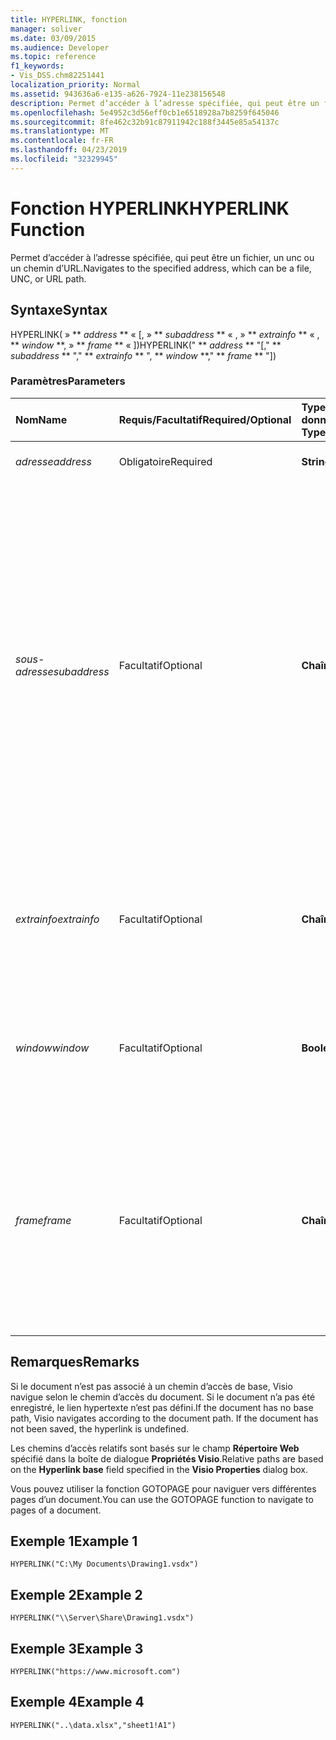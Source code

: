 ```yaml
---
title: HYPERLINK, fonction
manager: soliver
ms.date: 03/09/2015
ms.audience: Developer
ms.topic: reference
f1_keywords:
- Vis_DSS.chm82251441
localization_priority: Normal
ms.assetid: 943636a6-e135-a626-7924-11e238156548
description: Permet d’accéder à l’adresse spécifiée, qui peut être un fichier, un unc ou un chemin d’URL.
ms.openlocfilehash: 5e4952c3d56eff0cb1e6518928a7b8259f645046
ms.sourcegitcommit: 8fe462c32b91c87911942c188f3445e85a54137c
ms.translationtype: MT
ms.contentlocale: fr-FR
ms.lasthandoff: 04/23/2019
ms.locfileid: "32329945"
---
```

# <a name="hyperlink-function"></a><span data-ttu-id="56775-103">Fonction HYPERLINK</span><span class="sxs-lookup"><span data-stu-id="56775-103">HYPERLINK Function</span></span>

<span data-ttu-id="56775-104">Permet d’accéder à l’adresse spécifiée, qui peut être un fichier, un unc ou un chemin d’URL.</span><span class="sxs-lookup"><span data-stu-id="56775-104">Navigates to the specified address, which can be a file, UNC, or URL path.</span></span>
  
## <a name="syntax"></a><span data-ttu-id="56775-105">Syntaxe</span><span class="sxs-lookup"><span data-stu-id="56775-105">Syntax</span></span>

<span data-ttu-id="56775-106">HYPERLINK( » \*\* *address* \*\* « [, » \*\* *subaddress* \*\* « , » \*\* *extrainfo* \*\* « , \*\* *window* \*\*, » \*\* *frame* \*\* « ])</span><span class="sxs-lookup"><span data-stu-id="56775-106">HYPERLINK(" \*\* *address* \*\* "[," \*\* *subaddress* \*\* "," \*\* *extrainfo* \*\* ", \*\* *window* \*\*," \*\* *frame* \*\* "])</span></span> 
  
### <a name="parameters"></a><span data-ttu-id="56775-107">Paramètres</span><span class="sxs-lookup"><span data-stu-id="56775-107">Parameters</span></span>

|<span data-ttu-id="56775-108">**Nom**</span><span class="sxs-lookup"><span data-stu-id="56775-108">**Name**</span></span>|<span data-ttu-id="56775-109">**Requis/Facultatif**</span><span class="sxs-lookup"><span data-stu-id="56775-109">**Required/Optional**</span></span>|<span data-ttu-id="56775-110">**Type de données**</span><span class="sxs-lookup"><span data-stu-id="56775-110">**Data Type**</span></span>|<span data-ttu-id="56775-111">**Description**</span><span class="sxs-lookup"><span data-stu-id="56775-111">**Description**</span></span>|
|:-----|:-----|:-----|:-----|
| <span data-ttu-id="56775-112">_adresse_</span><span class="sxs-lookup"><span data-stu-id="56775-112">_address_</span></span> <br/> |<span data-ttu-id="56775-113">Obligatoire</span><span class="sxs-lookup"><span data-stu-id="56775-113">Required</span></span>  <br/> |<span data-ttu-id="56775-114">**String**</span><span class="sxs-lookup"><span data-stu-id="56775-114">**String**</span></span> <br/> |<span data-ttu-id="56775-115">Chemin d’accès complet ou relatif.</span><span class="sxs-lookup"><span data-stu-id="56775-115">A full path or a relative path.</span></span>  <br/> |
| <span data-ttu-id="56775-116">_sous-adresse_</span><span class="sxs-lookup"><span data-stu-id="56775-116">_subaddress_</span></span> <br/> |<span data-ttu-id="56775-117">Facultatif</span><span class="sxs-lookup"><span data-stu-id="56775-117">Optional</span></span>  <br/> |<span data-ttu-id="56775-118">**Chaîne**</span><span class="sxs-lookup"><span data-stu-id="56775-118">**String**</span></span> <br/> |<span data-ttu-id="56775-119">Spécifie un emplacement dans l’adresse à lier.</span><span class="sxs-lookup"><span data-stu-id="56775-119">Specifies a location within address to link to.</span></span> <span data-ttu-id="56775-120">Par exemple, si l’adresse est un fichier Microsoft Visio, la sous-adresse peut être un nom de page ; si un fichier Microsoft Excel, sous-adresse peut être une feuille de calcul ou une plage dans une feuille de calcul ; Si une URL pour une page HTML, sous-adresse peut être un ancrage.</span><span class="sxs-lookup"><span data-stu-id="56775-120">For example, if address is a Microsoft Visio file, subaddress can be a page name; if a Microsoft Excel file, subaddress can be a worksheet or range within a worksheet; if a URL for an HTML page, subaddress can be an anchor.</span></span>  <br/> |
| <span data-ttu-id="56775-121">_extrainfo_</span><span class="sxs-lookup"><span data-stu-id="56775-121">_extrainfo_</span></span> <br/> |<span data-ttu-id="56775-122">Facultatif</span><span class="sxs-lookup"><span data-stu-id="56775-122">Optional</span></span>  <br/> |<span data-ttu-id="56775-123">**Chaîne**</span><span class="sxs-lookup"><span data-stu-id="56775-123">**String**</span></span> <br/> |<span data-ttu-id="56775-124">Transmet les informations utilisées pour la résolution de l’URL, comme les coordonnées d’une image interactive.</span><span class="sxs-lookup"><span data-stu-id="56775-124">Passes information used in resolving the URL, such as the coordinates of an image map.</span></span>  <br/> |
| <span data-ttu-id="56775-125">_window_</span><span class="sxs-lookup"><span data-stu-id="56775-125">_window_</span></span> <br/> |<span data-ttu-id="56775-126">Facultatif</span><span class="sxs-lookup"><span data-stu-id="56775-126">Optional</span></span>  <br/> |<span data-ttu-id="56775-127">**Boolean**</span><span class="sxs-lookup"><span data-stu-id="56775-127">**Boolean**</span></span> <br/> |<span data-ttu-id="56775-128">Indique si le lien hypertexte s’ouvre dans une nouvelle fenêtre.</span><span class="sxs-lookup"><span data-stu-id="56775-128">Specifies whether the hyperlink is opened in a new window.</span></span> <span data-ttu-id="56775-129">La valeur par défaut est FALSE.</span><span class="sxs-lookup"><span data-stu-id="56775-129">The default value is FALSE.</span></span>  <br/> |
| <span data-ttu-id="56775-130">_frame_</span><span class="sxs-lookup"><span data-stu-id="56775-130">_frame_</span></span> <br/> |<span data-ttu-id="56775-131">Facultatif</span><span class="sxs-lookup"><span data-stu-id="56775-131">Optional</span></span>  <br/> |<span data-ttu-id="56775-132">**Chaîne**</span><span class="sxs-lookup"><span data-stu-id="56775-132">**String**</span></span> <br/> | <span data-ttu-id="56775-p103">Spécifie le nom d’un cadre à cibler lorsque Visio est ouvert comme document ActiveX dans un navigateur ActiveX, tel que Microsoft Internet Explorer 3.0 ou ultérieur. Par défaut, cette chaîne est vide.</span><span class="sxs-lookup"><span data-stu-id="56775-p103">Specifies the name of a frame to target when Visio is open as an Active document in an ActiveX browser, such as Microsoft Internet Explorer 3.0 or later. The default is an empty string.</span></span>  <br/> |
   
## <a name="remarks"></a><span data-ttu-id="56775-135">Remarques</span><span class="sxs-lookup"><span data-stu-id="56775-135">Remarks</span></span>

<span data-ttu-id="56775-p104">Si le document n’est pas associé à un chemin d’accès de base, Visio navigue selon le chemin d’accès du document. Si le document n’a pas été enregistré, le lien hypertexte n’est pas défini.</span><span class="sxs-lookup"><span data-stu-id="56775-p104">If the document has no base path, Visio navigates according to the document path. If the document has not been saved, the hyperlink is undefined.</span></span> 
  
<span data-ttu-id="56775-138">Les chemins d’accès relatifs sont basés sur le champ **Répertoire Web** spécifié dans la boîte de dialogue **Propriétés Visio**.</span><span class="sxs-lookup"><span data-stu-id="56775-138">Relative paths are based on the **Hyperlink base** field specified in the **Visio Properties** dialog box.</span></span> 
  
<span data-ttu-id="56775-139">Vous pouvez utiliser la fonction GOTOPAGE pour naviguer vers différentes pages d’un document.</span><span class="sxs-lookup"><span data-stu-id="56775-139">You can use the GOTOPAGE function to navigate to pages of a document.</span></span> 
  
## <a name="example-1"></a><span data-ttu-id="56775-140">Exemple 1</span><span class="sxs-lookup"><span data-stu-id="56775-140">Example 1</span></span>

 `HYPERLINK("C:\My Documents\Drawing1.vsdx")`
  
## <a name="example-2"></a><span data-ttu-id="56775-141">Exemple 2</span><span class="sxs-lookup"><span data-stu-id="56775-141">Example 2</span></span>

 `HYPERLINK("\\Server\Share\Drawing1.vsdx")`
  
## <a name="example-3"></a><span data-ttu-id="56775-142">Exemple 3</span><span class="sxs-lookup"><span data-stu-id="56775-142">Example 3</span></span>

 `HYPERLINK("https://www.microsoft.com")`
  
## <a name="example-4"></a><span data-ttu-id="56775-143">Exemple 4</span><span class="sxs-lookup"><span data-stu-id="56775-143">Example 4</span></span>

 `HYPERLINK("..\data.xlsx","sheet1!A1")`
  

